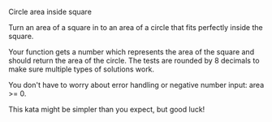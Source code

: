 Circle area inside square<br>

Turn an area of a square in to an area of a circle that fits perfectly inside the square.<br>

Your function gets a number which represents the area of the square and should return the area of the circle. The tests are rounded by 8 decimals to make sure multiple types of solutions work.<br>

You don't have to worry about error handling or negative number input: area >= 0.<br>

This kata might be simpler than you expect, but good luck!
